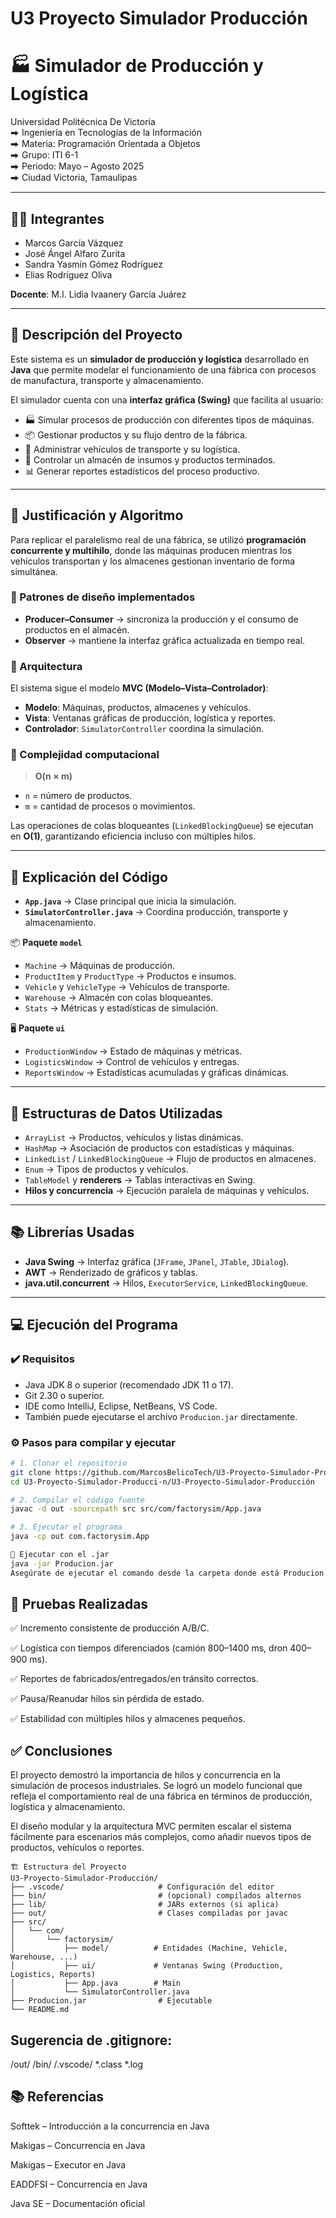 # U3 Proyecto Simulador Producción
# 🏭 Simulador de Producción y Logística

Universidad Politécnica De Victoria  
⮕ Ingeniería en Tecnologías de la Información  
⮕ Materia: Programación Orientada a Objetos  
⮕ Grupo: ITI 6-1  
⮕ Periodo: Mayo – Agosto 2025  
⮕ Ciudad Victoria, Tamaulipas  

---

## 🧑‍💻 Integrantes

- Marcos García Vázquez  
- José Ángel Alfaro Zurita  
- Sandra Yasmín Gómez Rodríguez  
- Elias Rodríguez Oliva  

**Docente**: M.I. Lidia Ivaanery García Juárez  

---

## 📌 Descripción del Proyecto

Este sistema es un **simulador de producción y logística** desarrollado en **Java** que permite modelar el funcionamiento de una fábrica con procesos de manufactura, transporte y almacenamiento.  

El simulador cuenta con una **interfaz gráfica (Swing)** que facilita al usuario:  

- 🏭 Simular procesos de producción con diferentes tipos de máquinas.  
- 📦 Gestionar productos y su flujo dentro de la fábrica.  
- 🚚 Administrar vehículos de transporte y su logística.  
- 🏢 Controlar un almacén de insumos y productos terminados.  
- 📊 Generar reportes estadísticos del proceso productivo.  

---

## 🧠 Justificación y Algoritmo

Para replicar el paralelismo real de una fábrica, se utilizó **programación concurrente y multihilo**, donde las máquinas producen mientras los vehículos transportan y los almacenes gestionan inventario de forma simultánea.  

### 🔹 Patrones de diseño implementados
- **Producer–Consumer** → sincroniza la producción y el consumo de productos en el almacén.  
- **Observer** → mantiene la interfaz gráfica actualizada en tiempo real.  

### 🔹 Arquitectura
El sistema sigue el modelo **MVC (Modelo–Vista–Controlador)**:  
- **Modelo**: Máquinas, productos, almacenes y vehículos.  
- **Vista**: Ventanas gráficas de producción, logística y reportes.  
- **Controlador**: `SimulatorController` coordina la simulación.  

### 🔹 Complejidad computacional
> **O(n × m)**  
- `n` = número de productos.  
- `m` = cantidad de procesos o movimientos.  

Las operaciones de colas bloqueantes (`LinkedBlockingQueue`) se ejecutan en **O(1)**, garantizando eficiencia incluso con múltiples hilos.  

---

## 📂 Explicación del Código

- **`App.java`** → Clase principal que inicia la simulación.  
- **`SimulatorController.java`** → Coordina producción, transporte y almacenamiento.  

📦 **Paquete `model`**  
- `Machine` → Máquinas de producción.  
- `ProductItem` y `ProductType` → Productos e insumos.  
- `Vehicle` y `VehicleType` → Vehículos de transporte.  
- `Warehouse` → Almacén con colas bloqueantes.  
- `Stats` → Métricas y estadísticas de simulación.  

🖥️ **Paquete `ui`**  
- `ProductionWindow` → Estado de máquinas y métricas.  
- `LogisticsWindow` → Control de vehículos y entregas.  
- `ReportsWindow` → Estadísticas acumuladas y gráficas dinámicas.  

---

## 🧰 Estructuras de Datos Utilizadas

- `ArrayList` → Productos, vehículos y listas dinámicas.  
- `HashMap` → Asociación de productos con estadísticas y máquinas.  
- `LinkedList` / `LinkedBlockingQueue` → Flujo de productos en almacenes.  
- `Enum` → Tipos de productos y vehículos.  
- `TableModel` y **renderers** → Tablas interactivas en Swing.  
- **Hilos y concurrencia** → Ejecución paralela de máquinas y vehículos.  

---

## 📚 Librerías Usadas

- **Java Swing** → Interfaz gráfica (`JFrame`, `JPanel`, `JTable`, `JDialog`).  
- **AWT** → Renderizado de gráficos y tablas.  
- **java.util.concurrent** → Hilos, `ExecutorService`, `LinkedBlockingQueue`.  

---

## 💻 Ejecución del Programa

### ✔️ Requisitos

- Java JDK 8 o superior (recomendado JDK 11 o 17).  
- Git 2.30 o superior.  
- IDE como IntelliJ, Eclipse, NetBeans, VS Code.  
- También puede ejecutarse el archivo `Producion.jar` directamente.  

### ⚙️ Pasos para compilar y ejecutar

```bash
# 1. Clonar el repositorio
git clone https://github.com/MarcosBelicoTech/U3-Proyecto-Simulador-Producci-n.git
cd U3-Proyecto-Simulador-Producci-n/U3-Proyecto-Simulador-Producción

# 2. Compilar el código fuente
javac -d out -sourcepath src src/com/factorysim/App.java

# 3. Ejecutar el programa
java -cp out com.factorysim.App

🚀 Ejecutar con el .jar
java -jar Producion.jar
Asegúrate de ejecutar el comando desde la carpeta donde está Producion.jar.
```
## 🧪 Pruebas Realizadas

✅ Incremento consistente de producción A/B/C.

✅ Logística con tiempos diferenciados (camión 800–1400 ms, dron 400–900 ms).

✅ Reportes de fabricados/entregados/en tránsito correctos.

✅ Pausa/Reanudar hilos sin pérdida de estado.

✅ Estabilidad con múltiples hilos y almacenes pequeños.

## ✅ Conclusiones

El proyecto demostró la importancia de hilos y concurrencia en la simulación de procesos industriales.
Se logró un modelo funcional que refleja el comportamiento real de una fábrica en términos de producción, logística y almacenamiento.

El diseño modular y la arquitectura MVC permiten escalar el sistema fácilmente para escenarios más complejos, como añadir nuevos tipos de productos, vehículos o reportes.

```plaintext
🏗️ Estructura del Proyecto
U3-Proyecto-Simulador-Producción/
├── .vscode/                     # Configuración del editor
├── bin/                         # (opcional) compilados alternos
├── lib/                         # JARs externos (si aplica)
├── out/                         # Clases compiladas por javac
├── src/
│   └── com/
│       └── factorysim/
│           ├── model/          # Entidades (Machine, Vehicle, Warehouse, ...)
│           ├── ui/             # Ventanas Swing (Production, Logistics, Reports)
│           ├── App.java        # Main
│           └── SimulatorController.java
├── Producion.jar                # Ejecutable
└── README.md
```

## Sugerencia de .gitignore:

/out/
/bin/
/.vscode/
*.class
*.log


## 📚 Referencias

Softtek – Introducción a la concurrencia en Java

Makigas – Concurrencia en Java

Makigas – Executor en Java

EADDFSI – Concurrencia en Java

Java SE – Documentación oficial










